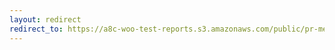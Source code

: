 ```yaml
---
layout: redirect
redirect_to: https://a8c-woo-test-reports.s3.amazonaws.com/public/pr-merge/45132/api/index.html
---
```

